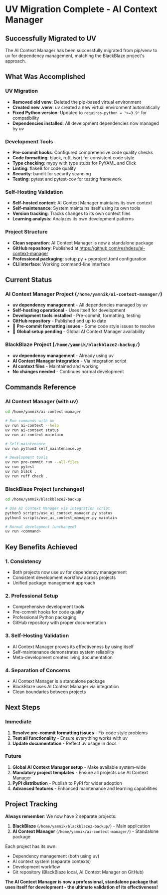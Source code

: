# UV Migration Complete - AI Context Manager

## Successfully Migrated to UV

The AI Context Manager has been successfully migrated from pip/venv to uv for dependency management, matching the BlackBlaze project's approach.

## What Was Accomplished

###  UV Migration
- **Removed old venv**: Deleted the pip-based virtual environment
- **Created new .venv**: uv created a new virtual environment automatically
- **Fixed Python version**: Updated to `requires-python = ">=3.9"` for compatibility
- **Dependencies installed**: All development dependencies now managed by uv

###  Development Tools
- **Pre-commit hooks**: Configured comprehensive code quality checks
- **Code formatting**: black, ruff, isort for consistent code style
- **Type checking**: mypy with type stubs for PyYAML and Click
- **Linting**: flake8 for code quality
- **Security**: bandit for security scanning
- **Testing**: pytest and pytest-cov for testing framework

###  Self-Hosting Validation
- **Self-hosted context**: AI Context Manager maintains its own context
- **Self-maintenance**: System maintains itself using its own tools
- **Version tracking**: Tracks changes to its own context files
- **Learning analysis**: Analyzes its own development patterns

###  Project Structure
- **Clean separation**: AI Context Manager is now a standalone package
- **GitHub repository**: Published at https://github.com/reshdesu/ai-context-manager
- **Professional packaging**: setup.py + pyproject.toml configuration
- **CLI interface**: Working command-line interface

## Current Status

### AI Context Manager Project (`/home/yamnik/ai-context-manager/`)
-  **uv dependency management** - All dependencies managed by uv
-  **Self-hosting operational** - Uses itself for development
-  **Development tools installed** - Pre-commit, formatting, testing
-  **GitHub repository** - Published and up to date
- 🚧 **Pre-commit formatting issues** - Some code style issues to resolve
- 🚧 **Global setup pending** - Global AI Context Manager availability

### BlackBlaze Project (`/home/yamnik/blackblaze2-backup/`)
-  **uv dependency management** - Already using uv
-  **AI Context Manager integration** - Via integration script
-  **AI context files** - Maintained and working
-  **No changes needed** - Continues normal development

## Commands Reference

### AI Context Manager (with uv)
```bash
cd /home/yamnik/ai-context-manager

# Run commands with uv
uv run ai-context --help
uv run ai-context status
uv run ai-context maintain

# Self-maintenance
uv run python3 self_maintenance.py

# Development tools
uv run pre-commit run --all-files
uv run pytest
uv run black .
uv run ruff check .
```

### BlackBlaze Project (unchanged)
```bash
cd /home/yamnik/blackblaze2-backup

# Use AI Context Manager via integration script
python3 scripts/use_ai_context_manager.py status
python3 scripts/use_ai_context_manager.py maintain

# Normal development (unchanged)
uv run <command>
```

## Key Benefits Achieved

### 1. **Consistency**
- Both projects now use uv for dependency management
- Consistent development workflow across projects
- Unified package management approach

### 2. **Professional Setup**
- Comprehensive development tools
- Pre-commit hooks for code quality
- Professional Python packaging
- GitHub repository with proper documentation

### 3. **Self-Hosting Validation**
- AI Context Manager proves its effectiveness by using itself
- Self-maintenance demonstrates system reliability
- Meta-development creates living documentation

### 4. **Separation of Concerns**
- AI Context Manager is a standalone package
- BlackBlaze uses AI Context Manager via integration
- Clean boundaries between projects

## Next Steps

### Immediate
1. **Resolve pre-commit formatting issues** - Fix code style problems
2. **Test all functionality** - Ensure everything works with uv
3. **Update documentation** - Reflect uv usage in docs

### Future
1. **Global AI Context Manager setup** - Make available system-wide
2. **Mandatory project templates** - Ensure all projects use AI Context Manager
3. **PyPI distribution** - Publish to PyPI for wider adoption
4. **Advanced features** - Enhanced maintenance and learning capabilities

## Project Tracking

**Always remember**: We now have 2 separate projects:
1. **BlackBlaze** (`/home/yamnik/blackblaze2-backup/`) - Main application
2. **AI Context Manager** (`/home/yamnik/ai-context-manager/`) - Standalone package

Each project has its own:
- Dependency management (both using uv)
- AI context system (separate contexts)
- Development workflow
- Git repository (BlackBlaze local, AI Context Manager on GitHub)

**The AI Context Manager is now a professional, standalone package that uses itself for development - the ultimate validation of its effectiveness!**
